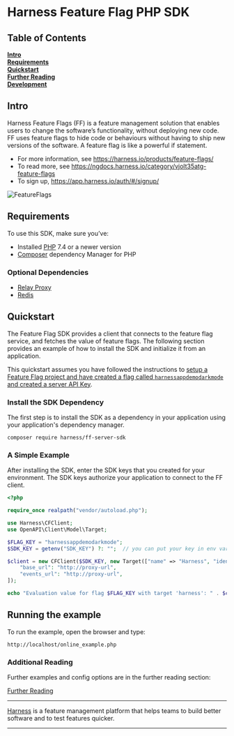 Harness Feature Flag PHP SDK
========================

## Table of Contents
**[Intro](#Intro)**<br>
**[Requirements](#Requirements)**<br>
**[Quickstart](#Quickstart)**<br>
**[Further Reading](docs/further_reading.md)**<br>
**[Development](docs/development.md)**<br>


## Intro

Harness Feature Flags (FF) is a feature management solution that enables users to change the software’s functionality, without deploying new code. FF uses feature flags to hide code or behaviours without having to ship new versions of the software. A feature flag is like a powerful if statement.
* For more information, see https://harness.io/products/feature-flags/
* To read more, see https://ngdocs.harness.io/category/vjolt35atg-feature-flags
* To sign up, https://app.harness.io/auth/#/signup/

![FeatureFlags](https://github.com/harness/ff-php-server-sdk/raw/main/docs/images/ff-gui.png)

## Requirements
To use this SDK, make sure you’ve:
- Installed [PHP](https://www.php.net/) 7.4 or a newer version
- [Composer](https://getcomposer.org/) dependency Manager for PHP
### Optional Dependencies
- [Relay Proxy](https://github.com/harness/ff-proxy)
- [Redis](https://redis.io/)
## Quickstart
The Feature Flag SDK provides a client that connects to the feature flag service, and fetches the value
of feature flags. The following section provides an example of how to install the SDK and initialize it from an application.

This quickstart assumes you have followed the instructions to [setup a Feature Flag project and have created a flag called `harnessappdemodarkmode` and created a server API Key](https://ngdocs.harness.io/article/1j7pdkqh7j-create-a-feature-flag#step_1_create_a_project).

### Install the SDK Dependency

The first step is to install the SDK as a dependency in your application using your application's dependency manager.

```
composer require harness/ff-server-sdk
```
### A Simple Example

After installing the SDK, enter the SDK keys that you created for your environment. The SDK keys authorize your application to connect to the FF client. 

```php
<?php

require_once realpath("vendor/autoload.php");

use Harness\CFClient;
use OpenAPI\Client\Model\Target;

$FLAG_KEY = "harnessappdemodarkmode";
$SDK_KEY = getenv("SDK_KEY") ?: "";  // you can put your key in env variable or you can provide in the code

$client = new CFClient($SDK_KEY, new Target(["name" => "Harness", "identifier" => "harness"]), [
	"base_url": "http://proxy-url",
	"events_url": "http://proxy-url",
]);

echo "Evaluation value for flag $FLAG_KEY with target 'harness': " . $client->evaluate($FLAG_KEY, false);
```

## Running the example

To run the example, open the browser and type:

```
http://localhost/online_example.php
```

### Additional Reading

Further examples and config options are in the further reading section:

[Further Reading](docs/further_reading.md)


-------------------------
[Harness](https://www.harness.io/) is a feature management platform that helps teams to build better software and to
test features quicker.

-------------------------
